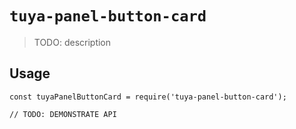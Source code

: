 # `tuya-panel-button-card`

> TODO: description

## Usage

```
const tuyaPanelButtonCard = require('tuya-panel-button-card');

// TODO: DEMONSTRATE API
```
